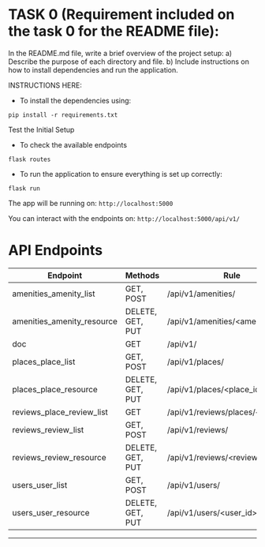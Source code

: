 # TASK 0 (Requirement included on the task 0 for the README file):
In the README.md file, write a brief overview of the project setup:
a) Describe the purpose of each directory and file.
b) Include instructions on how to install dependencies and run the application.


INSTRUCTIONS HERE:
- To install the dependencies using:
```
pip install -r requirements.txt
```

Test the Initial Setup

- To check the available endpoints
```
flask routes
```

- To run the application to ensure everything is set up correctly:
```
flask run
```
The app will be running on: `http://localhost:5000`

You can interact with the endpoints on: `http://localhost:5000/api/v1/`

# API Endpoints

| Endpoint                    | Methods           | Rule                              |
|-----------------------------|-------------------|-----------------------------------|
| amenities_amenity_list      | GET, POST         | /api/v1/amenities/                |
| amenities_amenity_resource  | DELETE, GET, PUT  | /api/v1/amenities/<amenity_id>    |
| doc                         | GET               | /api/v1/                          |
| places_place_list           | GET, POST         | /api/v1/places/                   |
| places_place_resource       | DELETE, GET, PUT  | /api/v1/places/<place_id>         |
| reviews_place_review_list   | GET               | /api/v1/reviews/places/<place_id> |
| reviews_review_list         | GET, POST         | /api/v1/reviews/                  |
| reviews_review_resource     | DELETE, GET, PUT  | /api/v1/reviews/<review_id>       |
| users_user_list             | GET, POST         | /api/v1/users/                    |
| users_user_resource         | DELETE, GET, PUT  | /api/v1/users/<user_id>           |

--------------------------------------------------------------------------
